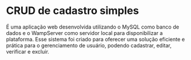 # CRUD de cadastro simples 
É uma aplicação web desenvolvida utilizando o MySQL como banco de dados e o WampServer como servidor local para disponibilizar a plataforma. 
Esse sistema foi criado para oferecer uma solução eficiente e prática para o gerenciamento de usuário, podendo cadastrar, editar, verificar e excluir.

